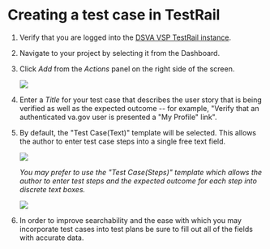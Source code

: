 # Creating a test case in TestRail

1. Verify that you are logged into the [DSVA VSP TestRail instance](https://dsvavsp.testrail.io/).  
2. Navigate to your project by selecting it from the Dashboard.  
3. Click _Add_ from the _Actions_ panel on the right side of the screen.  

   ![](../../.gitbook/assets/add-test-case-add.png)  

4. Enter a _Title_ for your test case that describes the user story that is being verified as well as the expected outcome -- for example, "Verify that an authenticated va.gov user is presented a "My Profile" link".  
5. By default, the "Test Case\(Text\)" template will be selected.  This allows the author to enter test case steps into a single free text field.  

   ![](../../.gitbook/assets/add-test-case-text-template.png)  

   _You may prefer to use the "Test Case\(Steps\)" template which allows the author to enter test steps and the expected outcome for each step into discrete text boxes._  

   ![](../../.gitbook/assets/add-test-case-steps-template.png)  

6. In order to improve searchability and the ease with which you may incorporate test cases into test plans be sure to fill out all of the fields with accurate data.

